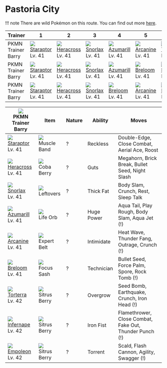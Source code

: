 # Pastoria City

!!! note
    There are wild Pokémon on this route. You can find out more [here](../../wild_pokemon/pastoria_city/).


Trainer            | 1                                   | 2                                   | 3                                   | 4                                   | 5                                   | 6
---                | ---                                 | ---                                 | ---                                 | ---                                 | ---                                 | ---
PKMN Trainer Barry | ![][398]<br> [Staraptor]<br> Lv. 41 | ![][214]<br> [Heracross]<br> Lv. 41 | ![][143]<br> [Snorlax]<br> Lv. 41   | ![][184]<br> [Azumarill]<br> Lv. 41 | ![][059]<br> [Arcanine]<br> Lv. 41  | ![][389]<br> [Torterra]<br> Lv. 42
PKMN Trainer Barry | ![][398]<br> [Staraptor]<br> Lv. 41 | ![][214]<br> [Heracross]<br> Lv. 41 | ![][143]<br> [Snorlax]<br> Lv. 41   | ![][184]<br> [Azumarill]<br> Lv. 41 | ![][286]<br> [Breloom]<br> Lv. 41   | ![][392]<br> [Infernape]<br> Lv. 42
PKMN Trainer Barry | ![][398]<br> [Staraptor]<br> Lv. 41 | ![][214]<br> [Heracross]<br> Lv. 41 | ![][143]<br> [Snorlax]<br> Lv. 41   | ![][286]<br> [Breloom]<br> Lv. 41   | ![][059]<br> [Arcanine]<br> Lv. 41  | ![][395]<br> [Empoleon]<br> Lv. 42

![][barry]<br>PKMN Trainer Barry    | Item                               | Nature | Ability    | Moves
---                                 | ---                                | --- | ---        | ---
![][398]<br> [Staraptor]<br> Lv. 41 | ![][muscle-band]<br> Muscle Band   | ? | Reckless   | Double-Edge, Close Combat, Aerial Ace, Roost
![][214]<br> [Heracross]<br> Lv. 41 | ![][coba-berry]<br> Coba Berry     | ? | Guts       | Megahorn, Brick Break, Bullet Seed, Night Slash
![][143]<br> [Snorlax]<br> Lv. 41   | ![][leftovers]<br> Leftovers       | ? | Thick Fat  | Body Slam, Crunch, Rest, Sleep Talk
![][184]<br> [Azumarill]<br> Lv. 41 | ![][life-orb]<br> Life Orb         | ? | Huge Power | Aqua Tail, Play Rough, Body Slam, Aqua Jet          (!)
![][059]<br> [Arcanine]<br> Lv. 41  | ![][expert-belt]<br> Expert Belt   | ? | Intimidate | Heat Wave, Thunder Fang, Outrage, Crunch            (!)
![][286]<br> [Breloom]<br> Lv. 41   | ![][focus-sash]<br> Focus Sash     | ? | Technician | Bullet Seed, Force Palm, Spore, Rock Tomb           (!)
![][389]<br> [Torterra]<br> Lv. 42  | ![][sitrus-berry]<br> Sitrus Berry | ? | Overgrow   | Seed Bomb, Earthquake, Crunch, Iron Head            (!)
![][392]<br> [Infernape]<br> Lv. 42 | ![][sitrus-berry]<br> Sitrus Berry | ? | Iron Fist  | Flamethrower, Close Combat, Fake Out, Thunder Punch (!)
![][395]<br> [Empoleon]<br> Lv. 42  | ![][sitrus-berry]<br> Sitrus Berry | ? | Torrent    | Scald, Flash Cannon, Agility, Swagger               (!)

[Arcanine]: ../../pokemon_changes/059/
[Snorlax]: ../../pokemon_changes/143/
[Azumarill]: ../../pokemon_changes/184/
[Heracross]: ../../pokemon_changes/214/
[Breloom]: ../../pokemon_changes/286/
[Torterra]: ../../pokemon_changes/389/
[Infernape]: ../../pokemon_changes/392/
[Empoleon]: ../../pokemon_changes/395/
[Staraptor]: ../../pokemon_changes/398/
[coba-berry]: ../img/items/coba-berry.png
[expert-belt]: ../img/items/expert-belt.png
[focus-sash]: ../img/items/focus-sash.png
[leftovers]: ../img/items/leftovers.png
[life-orb]: ../img/items/life-orb.png
[muscle-band]: ../img/items/muscle-band.png
[sitrus-berry]: ../img/items/sitrus-berry.png
[059]: ../img/pokemon/059.png
[143]: ../img/pokemon/143.png
[184]: ../img/pokemon/184.png
[214]: ../img/pokemon/214.png
[286]: ../img/pokemon/286.png
[389]: ../img/pokemon/389.png
[392]: ../img/pokemon/392.png
[395]: ../img/pokemon/395.png
[398]: ../img/pokemon/398.png
[barry]: ../img/trainer/barry.png
